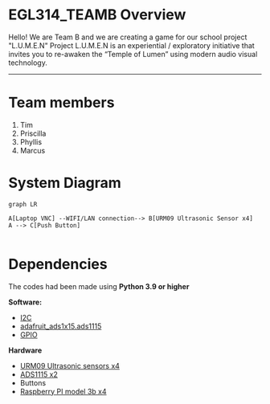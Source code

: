 # EGL314_TEAMB Overview

Hello! We are Team B and we are creating a game for our school project "L.U.M.E.N"
Project L.U.M.E.N is an experiential / exploratory initiative that invites you to re-awaken the “Temple of Lumen” using modern audio visual technology.

-------------------------------

# Team members

1. Tim
2. Priscilla
3. Phyllis
4. Marcus

# System Diagram

```mermaid
graph LR

A[Laptop VNC] --WIFI/LAN connection--> B[URM09 Ultrasonic Sensor x4] 
A --> C[Push Button]


```
# Dependencies
The codes had been made using **Python 3.9 or higher**

**Software:**

* [I2C](https://docs.arduino.cc/learn/communication/wire/)
* [adafruit_ads1x15.ads1115](https://docs.circuitpython.org/projects/ads1x15/en/latest/)
* [GPIO](https://projects.raspberrypi.org/en/projects/physical-computing/1)

**Hardware**
* [URM09 Ultrasonic sensors x4](https://www.mouser.com/pdfDocs/Product-Overview-DFRobot-Gravity-URM09-Ultrasonic-Sensor.pdf?srsltid=AfmBOor5n3oFKTlsq1VN-juzz-UtqUuADQH-_8GNkdAGD2FyU22y8_pA)
* [ADS1115 x2](https://esphome.io/components/sensor/ads1115.html)
* Buttons
* [Raspberry PI model 3b x4](https://www.raspberrypi.com/products/raspberry-pi-3-model-b/)

